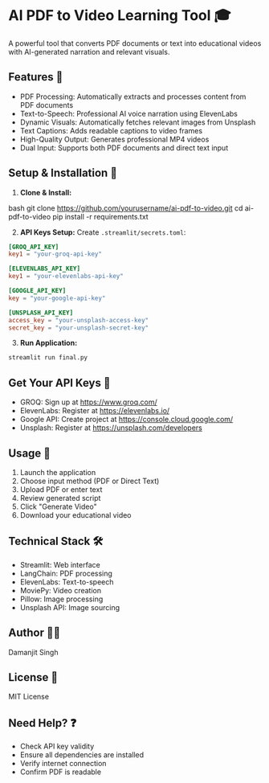 # AI PDF to Video Learning Tool 🎓

A powerful tool that converts PDF documents or text into educational videos with AI-generated narration and relevant visuals.

## Features 🌟
- PDF Processing: Automatically extracts and processes content from PDF documents
- Text-to-Speech: Professional AI voice narration using ElevenLabs
- Dynamic Visuals: Automatically fetches relevant images from Unsplash
- Text Captions: Adds readable captions to video frames
- High-Quality Output: Generates professional MP4 videos
- Dual Input: Supports both PDF documents and direct text input

## Setup & Installation 🚀

1. **Clone & Install:**

bash
git clone https://github.com/yourusername/ai-pdf-to-video.git
cd ai-pdf-to-video
pip install -r requirements.txt

2. **API Keys Setup:**
Create `.streamlit/secrets.toml`:

```toml
[GROQ_API_KEY]
key1 = "your-groq-api-key"

[ELEVENLABS_API_KEY]
key1 = "your-elevenlabs-api-key"

[GOOGLE_API_KEY]
key = "your-google-api-key"

[UNSPLASH_API_KEY]
access_key = "your-unsplash-access-key"
secret_key = "your-unsplash-secret-key"
```

3. **Run Application:**
```bash
streamlit run final.py
```


## Get Your API Keys 🔑
- GROQ: Sign up at https://www.groq.com/
- ElevenLabs: Register at https://elevenlabs.io/
- Google API: Create project at https://console.cloud.google.com/
- Unsplash: Register at https://unsplash.com/developers

## Usage 📝
1. Launch the application
2. Choose input method (PDF or Direct Text)
3. Upload PDF or enter text
4. Review generated script
5. Click "Generate Video"
6. Download your educational video

## Technical Stack 🛠️
- Streamlit: Web interface
- LangChain: PDF processing
- ElevenLabs: Text-to-speech
- MoviePy: Video creation
- Pillow: Image processing
- Unsplash API: Image sourcing

## Author 👨‍💻
Damanjit Singh

## License 📄
MIT License

## Need Help? ❓
- Check API key validity
- Ensure all dependencies are installed
- Verify internet connection
- Confirm PDF is readable
